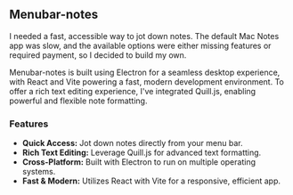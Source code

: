 ## Menubar-notes

I needed a fast, accessible way to jot down notes. The default Mac Notes app was slow, and the available options were either missing features or required payment, so I decided to build my own.

Menubar-notes is built using Electron for a seamless desktop experience, with React and Vite powering a fast, modern development environment. To offer a rich text editing experience, I've integrated Quill.js, enabling powerful and flexible note formatting.

### Features
- **Quick Access:** Jot down notes directly from your menu bar.
- **Rich Text Editing:** Leverage Quill.js for advanced text formatting.
- **Cross-Platform:** Built with Electron to run on multiple operating systems.
- **Fast & Modern:** Utilizes React with Vite for a responsive, efficient app.